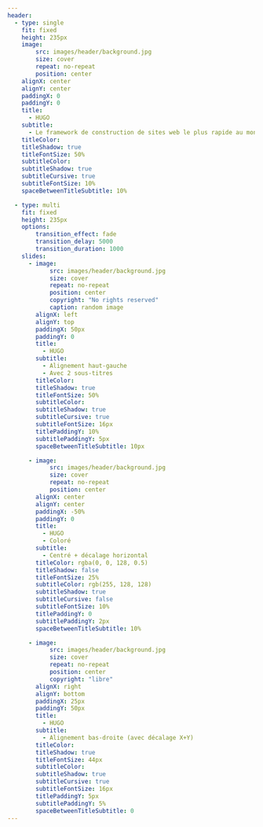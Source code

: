 ```yaml
---
header:
  - type: single
    fit: fixed
    height: 235px
    image:
        src: images/header/background.jpg
        size: cover
        repeat: no-repeat
        position: center
    alignX: center
    alignY: center
    paddingX: 0
    paddingY: 0
    title:
      - HUGO
    subtitle:
      - Le framework de construction de sites web le plus rapide au monde
    titleColor:
    titleShadow: true
    titleFontSize: 50%
    subtitleColor:
    subtitleShadow: true
    subtitleCursive: true
    subtitleFontSize: 10%
    spaceBetweenTitleSubtitle: 10%

  - type: multi
    fit: fixed
    height: 235px
    options:
        transition_effect: fade
        transition_delay: 5000
        transition_duration: 1000
    slides:
      - image:
            src: images/header/background.jpg
            size: cover
            repeat: no-repeat
            position: center
            copyright: "No rights reserved"
            caption: random image
        alignX: left
        alignY: top
        paddingX: 50px
        paddingY: 0
        title:
          - HUGO
        subtitle:
          - Alignement haut-gauche
          - Avec 2 sous-titres
        titleColor:
        titleShadow: true
        titleFontSize: 50%
        subtitleColor:
        subtitleShadow: true
        subtitleCursive: true
        subtitleFontSize: 16px
        titlePaddingY: 10%
        subtitlePaddingY: 5px
        spaceBetweenTitleSubtitle: 10px

      - image:
            src: images/header/background.jpg
            size: cover
            repeat: no-repeat
            position: center
        alignX: center
        alignY: center
        paddingX: -50%
        paddingY: 0
        title:
          - HUGO
          - Coloré
        subtitle:
          - Centré + décalage horizontal
        titleColor: rgba(0, 0, 128, 0.5)
        titleShadow: false
        titleFontSize: 25%
        subtitleColor: rgb(255, 128, 128)
        subtitleShadow: true
        subtitleCursive: false
        subtitleFontSize: 10%
        titlePaddingY: 0
        subtitlePaddingY: 2px
        spaceBetweenTitleSubtitle: 10%

      - image:
            src: images/header/background.jpg
            size: cover
            repeat: no-repeat
            position: center
            copyright: "libre"
        alignX: right
        alignY: bottom
        paddingX: 25px
        paddingY: 50px
        title:
          - HUGO
        subtitle:
          - Alignement bas-droite (avec décalage X+Y)
        titleColor:
        titleShadow: true
        titleFontSize: 44px
        subtitleColor:
        subtitleShadow: true
        subtitleCursive: true
        subtitleFontSize: 16px
        titlePaddingY: 5px
        subtitlePaddingY: 5%
        spaceBetweenTitleSubtitle: 0
---
```

